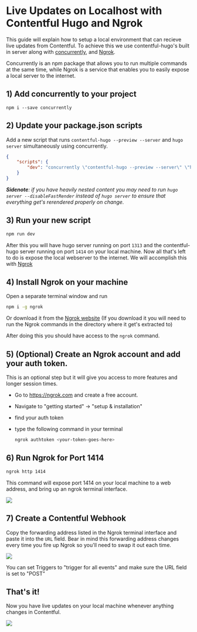 # Live Updates on Localhost with Contentful Hugo and Ngrok

This guide will explain how to setup a local environment that can recieve live updates from Contentful. To achieve this we use contentful-hugo's built in server along with [concurrently](https://npm.com/concurrently), and [Ngrok](https://ngrok.com).

Concurrently is an npm package that allows you to run multiple commands at the same time, while Ngrok is a service that enables you to easily expose a local server to the internet.

## 1) Add concurrently to your project

```
npm i --save concurrently
```

## 2) Update your package.json scripts

Add a new script that runs `contentful-hugo --preview --server` and `hugo server` simultaneously using concurrently.

```json
{
    "scripts": {
        "dev": "concurrently \"contentful-hugo --preview --server\" \"hugo server\""
    }
}
```

_**Sidenote**: if you have heavily nested content you may need to run `hugo server --disableFastRender` instead of `hugo server` to ensure that everything get's rerendered properly on change._

## 3) Run your new script

```bash
npm run dev
```

After this you will have hugo server running on port `1313` and the contentful-hugo server running on port `1414` on your local machine. Now all that's left to do is expose the local webserver to the internet. We will accomplish this with [Ngrok](https://ngrok.com)

## 4) Install Ngrok on your machine

Open a separate terminal window and run

```bash
npm i -g ngrok
```

Or download it from the [Ngrok website](https://ngrok.com) (If you download it you will need to run the Ngrok commands in the directory where it get's extracted to)

After doing this you should have access to the `ngrok` command.

## 5) (Optional) Create an Ngrok account and add your auth token.

This is an optional step but it will give you access to more features and longer session times.

- Go to https://ngrok.com and create a free account.
- Navigate to "getting started" -> "setup & installation"
- find your auth token
- type the following command in your terminal

    ```bash
    ngrok authtoken <your-token-goes-here>
    ```

## 6) Run Ngrok for Port 1414

```bash
ngrok http 1414
```

This command will expose port 1414 on your local machine to a web address, and bring up an ngrok terminal interface.

![](assets/ngrok-console-screenshot.JPG)

## 7) Create a Contentful Webhook

Copy the forwarding address listed in the Ngrok terminal interface and paste it into the `URL` field. Bear in mind this forwarding address changes every time you fire up Ngrok so you'll need to swap it out each time.

![](assets/contentful-webhook-screenshot.JPG)

You can set Triggers to "trigger for all events" and make sure the URL field is set to "POST"

## That's it!

Now you have live updates on your local machine whenever anything changes in Contentful.

![](assets/live-updates-result.gif)
